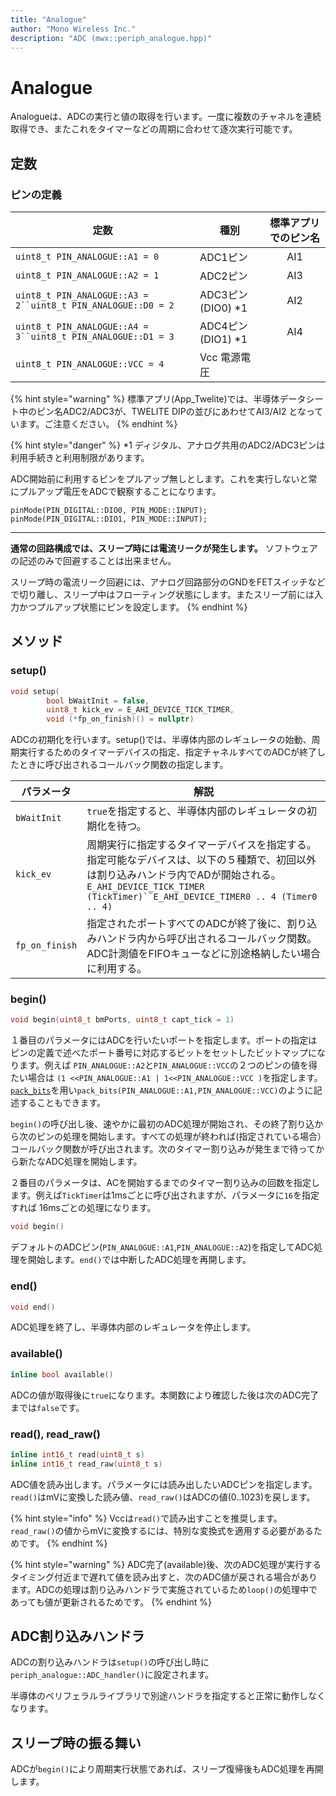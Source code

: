 ```yaml
---
title: "Analogue"
author: "Mono Wireless Inc."
description: "ADC (mwx::periph_analogue.hpp)"
---
```


# Analogue

Analogueは、ADCの実行と値の取得を行います。一度に複数のチャネルを連続取得でき、またこれをタイマーなどの周期に合わせて逐次実行可能です。

## 定数

### ピンの定義

| 定数                                                                                               | 種別                | 標準アプリでのピン名 |
| ------------------------------------------------------------------------------------------------ | ----------------- | :--------: |
| `uint8_t PIN_ANALOGUE::A1 = 0`                                                                   | ADC1ピン            |     AI1    |
| `uint8_t PIN_ANALOGUE::A2 = 1`                                                                   | ADC2ピン            |     AI3    |
| `uint8_t PIN_ANALOGUE::A3 = 2``uint8_t PIN_ANALOGUE::D0 = 2` | ADC3ピン (DIO0) \*1 |     AI2    |
| `uint8_t PIN_ANALOGUE::A4 = 3``uint8_t PIN_ANALOGUE::D1 = 3` | ADC4ピン (DIO1) \*1 |     AI4    |
| `uint8_t PIN_ANALOGUE::VCC = 4`                                                                  | Vcc 電源電圧          |            |

{% hint style="warning" %}
標準アプリ(App\_Twelite)では、半導体データシート中のピン名ADC2/ADC3が、TWELITE DIPの並びにあわせてAI3/AI2 となっています。ご注意ください。
{% endhint %}

{% hint style="danger" %}
\*1 ディジタル、アナログ共用のADC2/ADC3ピンは利用手続きと利用制限があります。

ADC開始前に利用するピンをプルアップ無しとします。これを実行しないと常にプルアップ電圧をADCで観察することになります。

```
pinMode(PIN_DIGITAL::DIO0, PIN_MODE::INPUT); 
pinMode(PIN_DIGITAL::DIO1, PIN_MODE::INPUT);
```

****

**通常の回路構成では、スリープ時には電流リークが発生します。** ソフトウェアの記述のみで回避することは出来ません。

スリープ時の電流リーク回避には、アナログ回路部分のGNDをFETスイッチなどで切り離し、スリープ中はフローティング状態にします。またスリープ前には入力かつプルアップ状態にピンを設定します。
{% endhint %}



## メソッド

### setup()

```cpp
void setup(
        bool bWaitInit = false,
        uint8_t kick_ev = E_AHI_DEVICE_TICK_TIMER,
        void (*fp_on_finish)() = nullptr) 
```

ADCの初期化を行います。setup()では、半導体内部のレギュレータの始動、周期実行するためのタイマーデバイスの指定、指定チャネルすべてのADCが終了したときに呼び出されるコールバック関数の指定します。

| パラメータ          | 解説                                                                                                                                                                                         |
| -------------- | ------------------------------------------------------------------------------------------------------------------------------------------------------------------------------------------ |
| `bWaitInit`    | `true`を指定すると、半導体内部のレギュレータの初期化を待つ。                                                                                                                                                          |
| `kick_ev`      | 周期実行に指定するタイマーデバイスを指定する。指定可能なデバイスは、以下の５種類で、初回以外は割り込みハンドラ内でADが開始される。`E_AHI_DEVICE_TICK_TIMER (TickTimer)``E_AHI_DEVICE_TIMER0 .. 4 (Timer0 .. 4)` |
| `fp_on_finish` | 指定されたポートすべてのADCが終了後に、割り込みハンドラ内から呼び出されるコールバック関数。ADC計測値をFIFOキューなどに別途格納したい場合に利用する。                                                                                                            |



### begin()

```cpp
void begin(uint8_t bmPorts, uint8_t capt_tick = 1)
```

１番目のパラメータにはADCを行いたいポートを指定します。ポートの指定はピンの定義で述べたポート番号に対応するビットをセットしたビットマップになります。例えば `PIN_ANALOGUE::A2`と`PIN_ANALOGUE::VCC`の２つのピンの値を得たい場合は `(1 <<PIN_ANALOGUE::A1 | 1<<PIN_ANALOGUE::VCC )`を指定します。[`pack_bits`](../funcs/utility/pack\_bits.md)を用い`pack_bits(PIN_ANALOGUE::A1,PIN_ANALOGUE::VCC)`のように記述することもできます。

`begin()`の呼び出し後、速やかに最初のADC処理が開始され、その終了割り込から次のピンの処理を開始します。すべての処理が終われば(指定されている場合）コールバック関数が呼び出されます。次のタイマー割り込みが発生まで待ってから新たなADC処理を開始します。

２番目のパラメータは、ACを開始するまでのタイマー割り込みの回数を指定します。例えば`TickTimer`は1msごとに呼び出されますが、パラメータに`16`を指定すれば 16msごとの処理になります。



```cpp
void begin()
```

デフォルトのADCピン(`PIN_ANALOGUE::A1`,`PIN_ANALOGUE::A2`)を指定してADC処理を開始します。`end()`では中断したADC処理を再開します。



### end()

```cpp
void end()
```

ADC処理を終了し、半導体内部のレギュレータを停止します。



### available()

```cpp
inline bool available()
```

ADCの値が取得後に`true`になります。本関数により確認した後は次のADC完了までは`false`です。



### read(), read\_raw()

```cpp
inline int16_t read(uint8_t s)
inline int16_t read_raw(uint8_t s)
```

ADC値を読み出します。パラメータには読み出したいADCピンを指定します。`read()`はmVに変換した読み値、`read_raw()`はADCの値(0..1023)を戻します。

{% hint style="info" %}
Vccは`read()`で読み出すことを推奨します。`read_raw()`の値からmVに変換するには、特別な変換式を適用する必要があるためです。
{% endhint %}

{% hint style="warning" %}
ADC完了(available)後、次のADC処理が実行するタイミング付近まで遅れて値を読み出すと、次のADC値が戻される場合があります。ADCの処理は割り込みハンドラで実施されているため`loop()`の処理中であっても値が更新されるためです。
{% endhint %}



## ADC割り込みハンドラ

ADCの割り込みハンドラは`setup()`の呼び出し時に`periph_analogue::ADC_handler()`に設定されます。

半導体のペリフェラルライブラリで別途ハンドラを指定すると正常に動作しなくなります。



## スリープ時の振る舞い

ADCが`begin()`により周期実行状態であれば、スリープ復帰後もADC処理を再開します。

